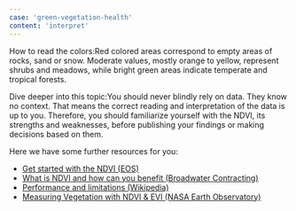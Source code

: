 ```yaml
---
case: 'green-vegetation-health'
content: 'interpret'
---
```

How to read the colors:Red colored areas correspond to empty areas of rocks, sand or snow. Moderate values, mostly orange to yellow, represent shrubs and meadows, while bright green areas indicate temperate and tropical forests.

Dive deeper into this topic:You should never blindly rely on data. They know no context. That means the correct reading and interpretation of the data is up to you. Therefore, you should familiarize yourself with the NDVI, its strengths and weaknesses, before publishing your findings or making decisions based on them.

Here we have some further resources for you:

- [Get started with the NDVI (EOS)](https://www.google.com)
- [What is NDVI and how can you benefit (Broadwater Contracting)](https://www.google.com)
- [Performance and limitations (Wikipedia)](https://www.google.com)
- [Measuring Vegetation with NDVI & EVI (NASA Earth Observatory)](https://www.google.com)